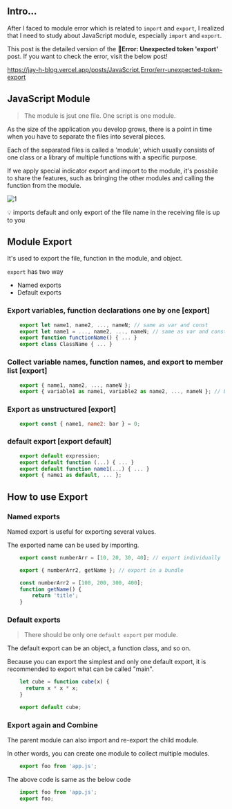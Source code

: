 ## Intro...
After I faced to module error which is related to `import` and `export`, I realized that I need to study about JavaScript module, especially `import` and `export`.

This post is the detailed version of the **🚨Error: Unexpected token 'export'** post. If you want to check the error, visit the below post!

https://jay-h-blog.vercel.app/posts/JavaScript,Error/err-unexpected-token-export

## JavaScript Module
> The module is jsut one file. One script is one module.

As the size of the application you develop grows, there is a point in time when you have to separate the files into several pieces.

Each of the separated files is called a 'module', which usually consists of one class or a library of multiple functions with a specific purpose.

If we apply special indicator export and import to the module, it's possbile to share the features, such as bringing the other modules and calling the function from the module.

![1](https://github.com/jinscodes/Blog_nextJS/assets/87598134/af4dcd0a-e95a-4ee5-a314-4939f46685da)

💡 imports default and only export of the file name in the receiving file is up to you

## Module Export
It's used to export the file, function in the module, and object.

`export` has two way
- Named exports
- Default exports

### Export variables, function declarations one by one [export]

```javascript
	export let name1, name2, ..., nameN; // same as var and const
	export let name1 = ..., name2, ..., nameN; // same as var and const
	export function functionName() { ... }
	export class ClassName { ... }
```

### Collect variable names, function names, and export to member list [export]

```javascript
	export { name1, name2, ..., nameN };
	export { variable1 as name1, variable2 as name2, ..., nameN }; // Export by alias
```

### Export as unstructured [export]

```javascript
	export const { name1, name2: bar } = 0;
```

### default export [export default]

```javascript
	export default expression;
	export default function (...) { ... }
	export default function name1(...) { ... }
	export { name1 as default, ... };
```

## How to use Export
### Named exports
Named export is useful for exporting several values.

The exported name can be used by importing.

```javascript
	export const numberArr = [10, 20, 30, 40]; // export individually

	export { numberArr2, getName }; // export in a bundle

	const numberArr2 = [100, 200, 300, 400];
	function getName() {
		return 'title';
	}
```

### Default exports
> There should be only one `default export` per module.

The default export can be an object, a function class, and so on.

Because you can export the simplest and only one default export, it is recommended to export what can be called "main".

```javascript
	let cube = function cube(x) {
	  return x * x * x;
	}

	export default cube;
```

### Export again and Combine
The parent module can also import and re-export the child module.

In other words, you can create one module to collect multiple modules.

```javascript
	export foo from 'app.js';
```

The above code is same as the below code

```javascript
	import foo from 'app.js';
	export foo;
```
